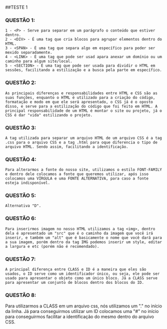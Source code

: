 ##TESTE 1

### QUESTÃO 1:

    1 - <P> - Serve para separar em um parágrafo o conteúdo que estiver dentro.
    2 - <DIV> - É uma tag que cria blocos para agrupar elementos dentro do HTML.
    3 - <SPAN> - É uma tag que separa algo em específico para poder ser mexido separadamente.
    4 - <LINK> - É uma tag que pode ser usad apara anexar um domínio ou um caminho para algum site/local.
    5 - <SECTION> - É uma tag que pode ser usada para dividir o HTML em sessões, facilitando a estilização e a busca pela parte em específico.

### QUESTÃO 2:

    As principais diferenças e responsabilidades entre HTML e CSS são as suas funções, enquanto o HTML é utilizado para a criação do código, formatação e modo em que ele será apresentado, o CSS já é o oposto disso, e serve para a estilização do código que foi feito em HTML. A principal responsabilidade de um HTML é montar o site ou projeto, já o CSS é dar "vida" estilizando o projeto.

### QUESTÃO 3:

    A tag utilizada para separar um arquivo HTML de um arquivo CSS é a tag .css para o arquivo CSS e a tag .html para oque diferencia o tipo de arquivo HTML. Sendo assim, facilitando a identificação.

### QUESTÃO 4:
    
    Para alterarmos a fonte do nosso site, utilizamos o estilo FONT-FAMILY e dentro dele colocamos a fonte que queremos utilizar, após isso colocamos uma VÍRGULA e uma FONTE ALTERNATIVA, para caso a fonte esteja indisponível.

### QUESTÃO 5:

    Alternativa "D".

### QUESTÃO 6:

    Para inserirmos imagem no nosso HTML utilizamos a tag <img>, dentro dela é apresentado um "src" que é o caminho da imagem que você irá inserir, e também um "alt" que é basicamente o nome que você dará para a sua imagem, porém dentro da tag IMG podemos inserir um style, editar a largura e etc (porém não é recomendado).

### QUESTÃO 7:

    A principal diferença entre CLASS e ID é a maneira que eles são usados, o ID serve como um identificador único, ou seja, ele pode ser usado para apresentar o objeto como um único bloco. Já a CLASS serve para apresentar um conjunto de blocos dentro dos blocos do ID.

### QUESTÃO 8:

   Para utilizarmos a CLASS em um arquivo css, nós utilizamos um "." no início da linha. Já para conseguirmos utilizar um ID colocamos uma "#" no início para conseguirmos facilitar a identificação do mesmo dentro do arquivo CSS.  



